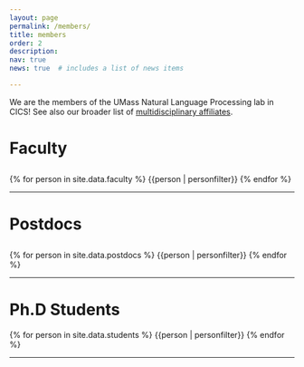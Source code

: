 ```yaml
---
layout: page
permalink: /members/
title: members
order: 2
description:
nav: true
news: true  # includes a list of news items

---
```

<!-- <article>
    {% if page.news %}
      {% include news.html %}
    {% endif %}
</article> -->

<p>
  We are the members of the UMass Natural Language Processing lab in CICS!  See also our broader list of <a href="../affiliates/">multidisciplinary affiliates</a>.
</p>

<h1 style="padding-bottom:10px">Faculty</h1>

<div class="row">
  {% for person in site.data.faculty %}
    {{person | personfilter}}
  {% endfor %}
</div>


<hr>

<h1 style="padding-bottom:10px">Postdocs</h1>
<div class="row">
  {% for person in site.data.postdocs %}
    {{person | personfilter}}
  {% endfor %}
</div>

<hr>

<h1 stylep="padding-bottom:10px">Ph.D Students</h1>
<div class="row">
  {% for person in site.data.students %}
    {{person | personfilter}}
  {% endfor %}
</div>
<hr>
